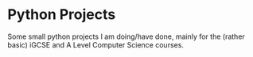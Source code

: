 # Python Projects
Some small python projects I am doing/have done, mainly for the (rather basic) iGCSE and A Level Computer Science courses.